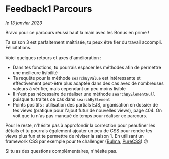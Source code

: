 # Feedback1 Parcours
*le 13 janvier 2023*

Bravo pour ce parcours réussi haut la main avec les Bonus en prime !

Ta saison 3 est parfaitement maîtrisée, tu peux être fier du travail accompli. Félicitations.

Voici quelques retours et axes d'amélioration :
- Dans tes fonctions, tu pourrais espacer les méthodes afin de permettre une meilleure lisibilité
- Ta requête pour la méthode `searchByValue` est intéressante et effectivement peut-être plus adaptée dans des cas avec de nombreuses valeurs à vérifier, mais cependant un peu moins lisible
- Il n'est pas nécessaire de réaliser une méthode `searchByElementNull` puisque tu traites ce cas dans `searchByElement`
- Points positifs : utilisation des partials EJS, organisation en dossier de tes views (pratique pour l'ajout futur de nouvelles views), page 404. On voit que tu n'as pas manqué de temps pour réaliser ce parcours.

Pour le reste, n'hésite pas à approfondir la correction pour peaufiner les détails et tu pourrais également ajouter un peu de CSS pour rendre tes views plus fun et te permettre de réviser la saison 1. En utilisant un framework CSS par exemple pour te challenger ([Bulma](https://bulma.io/), [PureCSS](https://purecss.io/)) :stuck_out_tongue_winking_eye:

Si tu as des questions complémentaires, n'hésite pas.
